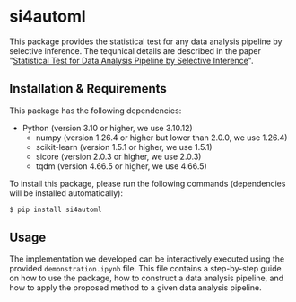 # si4automl
This package provides the statistical test for any data analysis pipeline by selective inference.
The tequnical details are described in the paper "[Statistical Test for Data Analysis Pipeline by Selective Inference](https://arxiv.org/abs/2406.18902)".

## Installation & Requirements
This package has the following dependencies:
- Python (version 3.10 or higher, we use 3.10.12)
    - numpy (version 1.26.4 or higher but lower than 2.0.0, we use 1.26.4)
    - scikit-learn (version 1.5.1 or higher, we use 1.5.1)
    - sicore (version 2.0.3 or higher, we use 2.0.3)
    - tqdm (version 4.66.5 or higher, we use 4.66.5)

To install this package, please run the following commands (dependencies will be installed automatically):
```bash
$ pip install si4automl
```

## Usage

The implementation we developed can be interactively executed using the provided `demonstration.ipynb` file.
This file contains a step-by-step guide on how to use the package, how to construct a data analysis pipeline, and how to apply the proposed method to a given data analysis pipeline.
